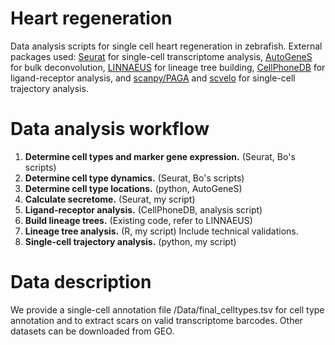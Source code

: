 # Heart regeneration
Data analysis scripts for single cell heart regeneration in zebrafish. External packages used: [Seurat](http://satijalab.org/seurat/) for single-cell transcriptome analysis, [AutoGeneS](https://autogenes.readthedocs.io/en/latest/) for bulk deconvolution, [LINNAEUS](https://github.com/Bastiaanspanjaard/LINNAEUS) for lineage tree building, [CellPhoneDB](https://github.com/Teichlab/cellphonedb) for ligand-receptor analysis, and [scanpy/PAGA](https://scanpy.readthedocs.io/en/stable/) and [scvelo](https://scvelo.readthedocs.io) for single-cell trajectory analysis.

# Data analysis workflow
1. __Determine cell types and marker gene expression.__ (Seurat, Bo's scripts)
2. __Determine cell type dynamics.__ (Seurat, Bo's scripts)
3. __Determine cell type locations.__ (python, AutoGeneS)
4. __Calculate secretome.__ (Seurat, my script)
5. __Ligand-receptor analysis.__ (CellPhoneDB, analysis script)
6. __Build lineage trees.__ (Existing code, refer to LINNAEUS)
7. __Lineage tree analysis.__ (R, my script) Include technical validations.
8. __Single-cell trajectory analysis.__ (python, my script)

# Data description
We provide a single-cell annotation file /Data/final_celltypes.tsv for cell type annotation and to extract scars on valid transcriptome barcodes. Other datasets can be downloaded from GEO.
